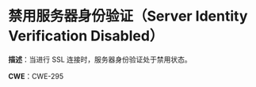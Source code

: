 # 禁用服务器身份验证（Server Identity Verification Disabled）

**描述**：当进行 SSL 连接时，服务器身份验证处于禁用状态。

**CWE**：CWE-295